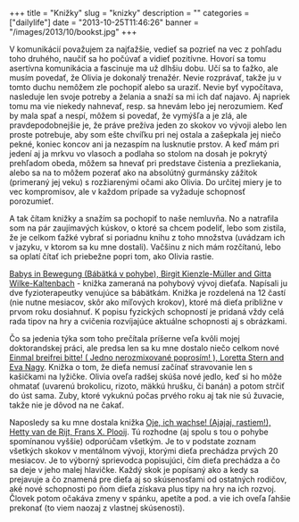 +++
title = "Knižky"
slug = "knizky"
description = ""
categories = ["dailylife"]
date = "2013-10-25T11:46:26"
banner = "/images/2013/10/bookst.jpg"
+++

V komunikácií považujem za najťažšie, vedieť sa pozrieť na vec z pohľadu toho druhého, naučiť sa ho
počúvať a vidieť pozitívne. Hovorí sa tomu asertívna komunikácia a fascinuje ma už dlhšiu dobu. Učí
sa to ťažko, ale musím povedať, že Olivia je dokonalý trenažér. Nevie rozprávať, takže ju v tomto duchu nemôžem zle pochopiť alebo sa uraziť. Nevie byť vypočítava,
nasleduje len svoje potreby a želania a snaží sa mi ich dať najavo. Aj napriek tomu ma vie niekedy
nahnevať, resp. sa hnevám lebo jej nerozumiem. Keď by mala spať a nespí, môžem si povedať, že
vymýšľa a je zlá, ale pravdepodobnejšie je, že práve prežíva jeden zo skokov vo vývoji alebo len
proste potrebuje, aby som ešte chvíľku pri nej ostala a zašepkala jej niečo pekné, koniec koncov
ani ja nezaspím na lusknutie prstov. A keď mám pri jedení aj ja mrkvu vo vlasoch a podlaha so
stolom na dosah je pokrytý prehľadom obeda, môžem sa hnevať pri predstave čistenia a prezliekania,
alebo sa na to môžem pozerať ako na absolútný gurmánsky zážitok (primeraný jej veku) s rozžiarenými
očami ako Olivia. Do určitej miery je to vec kompromisov, ale v každom prípade sa vyžaduje
schopnosť porozumieť.

A tak čítam knižky a snažím sa pochopiť to naše nemluvňa. No a natrafila som na pár zaujímavých
kúskov, o ktoré sa chcem podeliť, lebo som zistila, že je celkom ťažké vybrať si poriadnu knihu z
toho množstva (uvádzam ich v jazyku, v ktorom sa ku mne dostali). Vačšinu z nich mám rozčítanú,
lebo sa oplatí čítať ich priebežne popri tom, ako Olivia rastie.

<a
title="Babys
in
Bewegung"
href="https://www.amazon.de/Babys-Bewegung-Spielerisch-ersten-Schritt/dp/3437483919/ref=sr_1_1?s=books&ie=UTF8&qid=1382697281&sr=1-1&keywords=babys+in+bewegung" target="_blank">Babys in Bewegung (Bábätká v pohybe), Birgit Kienzle-Müller and Gitta Wilke-Kaltenbach</a> - knižka zameraná na pohybový vývoj dieťaťa. Napísali ju dve fyzioterapeutky venujúce sa bábätkám. Knižka je rozdelená na 12 častí (nie nutne mesiacov, skôr ako míľových krokov), ktoré má dieťa približne v prvom roku dosiahnuť. K popisu fyzických schopností je pridaná vždy celá rada tipov na hry a cvičenia rozvíjajúce aktuálne schopnosti aj s obrázkami.

Čo sa jedenia týka som toho prečítala príšerne veľa kvôli mojej doktorandskej práci, ale predsa len sa ku mne dostalo niečo celkom nové
<a title="Einmal breifrei bitte" href="https://www.amazon.de/Einmal-breifrei-bitte-andere-Beikost/dp/3466345871/ref=sr_1_1?s=books&ie=UTF8&qid=1382697230&sr=1-1&keywords=einmal+breifrei+bitte" target="_blank">Einmal breifrei bitte! ( Jedno nerozmixované poprosím! ), Loretta Stern and Eva Nagy</a>. Knižka o tom, že dieťa nemusí začínať stravovanie len s kašičkami na lyžičke. Olivia oveľa radšej skúša nové jedlo, keď si ho môže ohmatať (uvarenú brokolicu, rizoto, mäkkú hrušku, či banán) a potom strčiť do úst sama. Zuby, ktoré vykuknú počas prvého roku aj tak nie sú žuvacie, takže nie je dôvod na ne čakať.

Naposledy sa ku mne dostala knižka <a title="Oje, ich wachse" href="https://www.amazon.de/Oje-ich-wachse-Spr%C3%BCngen-Entwicklung/dp/3442390753/ref=sr_1_2?ie=UTF8&qid=1382693071&sr=8-2&keywords=O+je+ich+wachse" target="_blank">Oje, ich wachse! (Ajajaj, rastiem!), Hetty van de Rijt, Frans X. Plooij</a>. Tú rozhodne (aj spolu s tou o pohybe spomínanou vyššie) odporúčam všetkým. Je to v podstate zoznam všetkých skokov v mentálnom vývoji, ktorými dieťa prechádza prvých 20 mesiacov. Je to výborný sprievodca popisujúci, čím dieťa prechádza a čo sa deje v jeho malej hlavičke. Každý skok je popísaný ako a kedy sa prejavuje a čo znamená pre dieťa aj so skúsenosťami od ostatných rodičov, aké nové schopnosti po ňom dieťa získava plus tipy na hry na ich rozvoj. Človek potom očakáva zmeny v spánku, apetíte a pod. a vie ich oveľa ľahšie prekonať (to viem naozaj z vlastnej skúsenosti).
